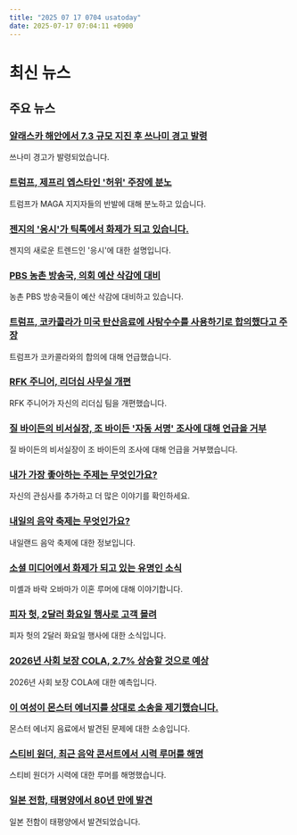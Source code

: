 ```yaml
---
title: "2025 07 17 0704 usatoday"
date: 2025-07-17 07:04:11 +0900
---
```


# 최신 뉴스
## 주요 뉴스
### [알래스카 해안에서 7.3 규모 지진 후 쓰나미 경고 발령](https://www.usatoday.com/story/news/nation/2025/07/16/earthquake-alaska-tsunami-warning/85248913007/)
쓰나미 경고가 발령되었습니다.
### [트럼프, 제프리 엡스타인 '허위' 주장에 분노](https://www.usatoday.com/story/politics/2025/07/16/trump-maga-jeffery-epstein-client-list-files/85240733007/)
트럼프가 MAGA 지지자들의 반발에 대해 분노하고 있습니다.
### [젠지의 '응시'가 틱톡에서 화제가 되고 있습니다.](https://www.usatoday.com/story/life/health-wellness/2025/07/16/gen-z-stare-is-going-viral-on-tiktok-what-is-it/85242062007/)
젠지의 새로운 트렌드인 '응시'에 대한 설명입니다.
### [PBS 농촌 방송국, 의회 예산 삭감에 대비](https://www.usatoday.com/story/news/nation/2025/07/16/pbs-congress-budget-cuts-rural-stations/85190136007/)
농촌 PBS 방송국들이 예산 삭감에 대비하고 있습니다.
### [트럼프, 코카콜라가 미국 탄산음료에 사탕수수를 사용하기로 합의했다고 주장](https://www.usatoday.com/story/money/food/2025/07/16/coca-cola-cane-sugar-trump/85249239007/)
트럼프가 코카콜라와의 합의에 대해 언급했습니다.
### [RFK 주니어, 리더십 사무실 개편](https://www.usatoday.com/story/news/politics/2025/07/16/rfk-jr-replaces-hhs-chief-of-staff/85248370007/)
RFK 주니어가 자신의 리더십 팀을 개편했습니다.
### [질 바이든의 비서실장, 조 바이든 '자동 서명' 조사에 대해 언급을 거부](https://www.usatoday.com/story/news/politics/2025/07/16/jill-joe-biden-chief-of-staff-fifth-amendment-mental-fitness/85248685007/)
질 바이든의 비서실장이 조 바이든의 조사에 대해 언급을 거부했습니다.
### [내가 가장 좋아하는 주제는 무엇인가요?](https://www.usatoday.com/for-you/)
자신의 관심사를 추가하고 더 많은 이야기를 확인하세요.
### [내일의 음악 축제는 무엇인가요?](https://www.usatoday.com/story/entertainment/music/2025/07/16/what-is-tomorrowland-music-festival/85248368007/)
내일랜드 음악 축제에 대한 정보입니다.
### [소셜 미디어에서 화제가 되고 있는 유명인 소식](https://www.usatoday.com/story/entertainment/celebrities/2025/07/16/michelle-obama-podcast-barack-obama-divorce/85237168007/)
미셸과 바락 오바마가 이혼 루머에 대해 이야기합니다.
### [피자 헛, 2달러 화요일 행사로 고객 몰려](https://www.usatoday.com/story/money/food/2025/07/15/pizza-hut-two-dollar-tuesday-personal-pan-pizza-deal/84634184007/)
피자 헛의 2달러 화요일 행사에 대한 소식입니다.
### [2026년 사회 보장 COLA, 2.7% 상승할 것으로 예상](https://www.usatoday.com/story/money/personalfinance/2025/07/15/social-security-2026-cola-estimate-medicare/85204144007/)
2026년 사회 보장 COLA에 대한 예측입니다.
### [이 여성이 몬스터 에너지를 상대로 소송을 제기했습니다.](https://www.usatoday.com/story/money/2025/07/16/monster-energy-dead-mouse-lawsuit/85248218007/)
몬스터 에너지 음료에서 발견된 문제에 대한 소송입니다.
### [스티비 원더, 최근 음악 콘서트에서 시력 루머를 해명](https://www.usatoday.com/story/entertainment/celebrities/2025/07/16/stevie-wonder-debunks-blind-rumors/85238018007/)
스티비 원더가 시력에 대한 루머를 해명했습니다.
### [일본 전함, 태평양에서 80년 만에 발견](https://www.usatoday.com/story/news/world/2025/07/16/japan-wwii-destroyer-teruzuki/85210607007/)
일본 전함이 태평양에서 발견되었습니다.